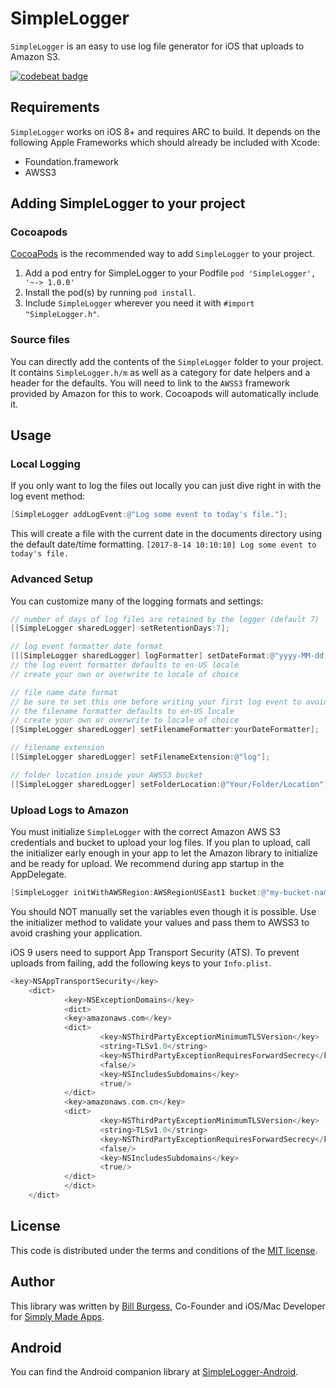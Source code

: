 # SimpleLogger
`SimpleLogger` is an easy to use log file generator for iOS that uploads to Amazon S3.

[![codebeat badge](https://codebeat.co/badges/f00f7099-2c82-4867-9e15-e28c3996fecb)](https://codebeat.co/projects/github-com-simplymadeapps-simple-logger-master)

## Requirements
`SimpleLogger` works on iOS 8+ and requires ARC to build. It depends on the following Apple Frameworks which should already be included with Xcode:

* Foundation.framework
* AWSS3

## Adding SimpleLogger to your project

### Cocoapods

[CocoaPods](http://cocoapods.org) is the recommended way to add `SimpleLogger` to your project.

1. Add a pod entry for SimpleLogger to your Podfile `pod 'SimpleLogger', '~-> 1.0.0'`
2. Install the pod(s) by running `pod install`.
3. Include `SimpleLogger` wherever you need it with `#import "SimpleLogger.h"`.

### Source files

You can directly add the contents of the `SimpleLogger` folder to your project. It contains `SimpleLogger.h/m` as well as a category for date helpers and a header for the defaults. You will need to link to the `AWSS3` framework provided by Amazon for this to work. Cocoapods will automatically include it.

## Usage

### Local Logging

If you only want to log the files out locally you can just dive right in with the log event method:

```objective-c
[SimpleLogger addLogEvent:@"Log some event to today's file."];
```

This will create a file with the current date in the documents directory using the default date/time formatting.
`[2017-8-14 10:10:10] Log some event to today's file.`

### Advanced Setup

You can customize many of the logging formats and settings:

```objective-c
// number of days of log files are retained by the logger (default 7)
[[SimpleLogger sharedLogger] setRetentionDays:7];

// log event formatter date format
[[[SimpleLogger sharedLogger] logFormatter] setDateFormat:@"yyyy-MM-dd HH:mm:ss"];
// the log event formatter defaults to en-US locale
// create your own or overwrite to locale of choice

// file name date format
// be sure to set this one before writing your first log event to avoid duplicate files for same day
// the filename formatter defaults to en-US locale
// create your own or overwrite to locale of choice
[[SimpleLogger sharedLogger] setFilenameFormatter:yourDateFormatter];

// filename extension
[[SimpleLogger sharedLogger] setFilenameExtension:@"log"];

// folder location inside your AWSS3 bucket
[[SimpleLogger sharedLogger] setFolderLocation:@"Your/Folder/Location"];
```

### Upload Logs to Amazon

You must initialize `SimpleLogger` with the correct Amazon AWS S3 credentials and bucket to upload your log files. If you plan to upload, call the initializer early enough in your app to let the Amazon library to initialize and be ready for upload. We recommend during app startup in the AppDelegate.

```objective-c
[SimpleLogger initWithAWSRegion:AWSRegionUSEast1 bucket:@"my-bucket-name" accessToken:@"MYAMAZONACCESSTOKEN" secret:@"MYAMAZONSECRET"];
```

You should NOT manually set the variables even though it is possible. Use the initializer method to validate your values and pass them to AWSS3 to avoid crashing your application.

iOS 9 users need to support App Transport Security (ATS). To prevent uploads from failing, add the following keys to your `Info.plist`.

```objective-c
<key>NSAppTransportSecurity</key>
    <dict>
            <key>NSExceptionDomains</key>
            <dict>
            <key>amazonaws.com</key>
            <dict>
                    <key>NSThirdPartyExceptionMinimumTLSVersion</key>
                    <string>TLSv1.0</string>
                    <key>NSThirdPartyExceptionRequiresForwardSecrecy</key>
                    <false/>
                    <key>NSIncludesSubdomains</key>
                    <true/>
            </dict>
            <key>amazonaws.com.cn</key>
            <dict>
                    <key>NSThirdPartyExceptionMinimumTLSVersion</key>
                    <string>TLSv1.0</string>
                    <key>NSThirdPartyExceptionRequiresForwardSecrecy</key>
                    <false/>
                    <key>NSIncludesSubdomains</key>
                    <true/>
            </dict>
            </dict>
    </dict>
```

## License

This code is distributed under the terms and conditions of the [MIT license](LICENSE).

## Author

This library was written by [Bill Burgess](https://github.com/billburgess), Co-Founder and iOS/Mac Developer for [Simply Made Apps](https://www.simpleinout.com).

## Android

You can find the Android companion library at [SimpleLogger-Android](https://github.com/simplymadeapps/simple-logger-android).
